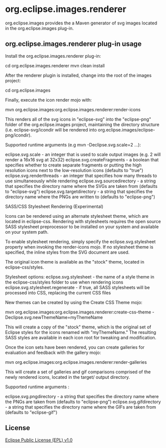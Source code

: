 org.eclipse.images.renderer
==============================

org.eclipse.images provides the a Maven generator of svg images located in the org.eclipse.images plug-in.

org.eclipse.images.renderer plug-in usage
--------------------------------------------

Install the org.eclipse.images.renderer plug-in:

cd org.eclipse.images.renderer
mvn clean install

After the renderer plugin is installed, change into the root of the images project:

cd org.eclipse.images

Finally, execute the icon render mojo with:

mvn org.eclipse.images:org.eclipse.images.renderer:render-icons

This renders all of the svg icons in "eclipse-svg" into the "eclipse-png" folder of the org.eclipse.images project, maintaining the directory structure (i.e. eclipse-svg/icondir will be rendered into org.eclipse.images/eclipse-png/icondir).

Supported runtime arguments (e.g mvn -Declipse.svg.scale=2 ...):

eclipse.svg.scale           - an integer that is used to scale output images (e.g. 2 will render a 16x16 svg at 32x32)
eclipse.svg.createFragments - a boolean that specifies whether to create separate fragments or putting the high resolution icons next to the low-resolution icons (defaults to "true")
eclipse.svg.renderthreads   - an integer that specifies how many threads to use simultaneously while rendering
eclipse.svg.sourcedirectory - a string that specifies the directory name where the SVGs are taken from (defaults to "eclipse-svg")
eclipse.svg.targetdirectory - a string that specifies the directory name where the PNGs are written to (defaults to "eclipse-png")

SASS/CSS Stylesheet Rendering (Experimental)

Icons can be rendered using an alternate stylesheet theme, which are located in eclipse-css. Rendering with stylesheets
requires the open source SASS stylesheet preprocessor to be installed on your system and available on your system path.

To enable stylesheet rendering, simply specify the eclipse.svg.stylesheet property when invoking the render-icons mojo.
If no stylesheet theme is specified, the inline styles from the SVG document are used.

The original icon theme is available as the "stock" theme, located in eclipse-css/styles.

Stylesheet options:
eclipse.svg.stylesheet - the name of a style theme in the eclipse-css/styles folder to use when rendering icons
eclipse.svg.stylesheet.regenerate - if true, all SASS stylesheets will be processed into CSS, replacing the current CSS files

New themes can be created by using the Create CSS Theme mojo:

mvn org.eclipse.images:org.eclipse.images.renderer:create-css-theme -Declipse.svg.newThemeName=myThemeName

This will create a copy of the "stock" theme, which is the original set of Eclipse styles for the icons renamed with
"myThemeName." The resulting SASS styles are available in each icon root for tweaking and modification.

Once the icon sets have been rendered, you can create galleries for evaluation and feedback with the gallery mojo:

mvn org.eclipse.images:org.eclipse.images.renderer:render-galleries

This will create a set of galleries and gif comparisons comprised of the newly rendered icons, located in the target/ output directory.

Supported runtime arguments :

eclipse.svg.pngdirectory - a string that specifies the directory name where the PNGs are taken from (defaults to "eclipse-png")
eclipse.svg.gifdirectory - a string that specifies the directory name where the GIFs are taken from (defaults to "eclipse-gif")

License
-------

[Eclipse Public License (EPL) v1.0][2]

[1]: http://wiki.eclipse.org/Platform_UI
[2]: http://wiki.eclipse.org/EPL
[3]: https://bugs.eclipse.org/493994